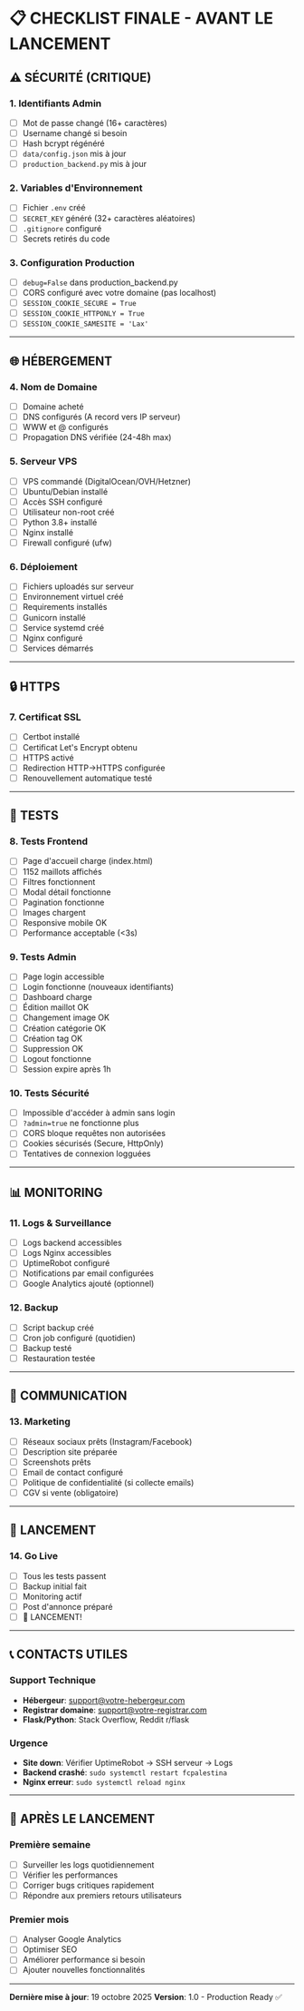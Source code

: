 # 📋 CHECKLIST FINALE - AVANT LE LANCEMENT

## ⚠️ SÉCURITÉ (CRITIQUE)

### 1. Identifiants Admin
- [ ] Mot de passe changé (16+ caractères)
- [ ] Username changé si besoin
- [ ] Hash bcrypt régénéré
- [ ] `data/config.json` mis à jour
- [ ] `production_backend.py` mis à jour

### 2. Variables d'Environnement
- [ ] Fichier `.env` créé
- [ ] `SECRET_KEY` généré (32+ caractères aléatoires)
- [ ] `.gitignore` configuré
- [ ] Secrets retirés du code

### 3. Configuration Production
- [ ] `debug=False` dans production_backend.py
- [ ] CORS configuré avec votre domaine (pas localhost)
- [ ] `SESSION_COOKIE_SECURE = True`
- [ ] `SESSION_COOKIE_HTTPONLY = True`
- [ ] `SESSION_COOKIE_SAMESITE = 'Lax'`

---

## 🌐 HÉBERGEMENT

### 4. Nom de Domaine
- [ ] Domaine acheté
- [ ] DNS configurés (A record vers IP serveur)
- [ ] WWW et @ configurés
- [ ] Propagation DNS vérifiée (24-48h max)

### 5. Serveur VPS
- [ ] VPS commandé (DigitalOcean/OVH/Hetzner)
- [ ] Ubuntu/Debian installé
- [ ] Accès SSH configuré
- [ ] Utilisateur non-root créé
- [ ] Python 3.8+ installé
- [ ] Nginx installé
- [ ] Firewall configuré (ufw)

### 6. Déploiement
- [ ] Fichiers uploadés sur serveur
- [ ] Environnement virtuel créé
- [ ] Requirements installés
- [ ] Gunicorn installé
- [ ] Service systemd créé
- [ ] Nginx configuré
- [ ] Services démarrés

---

## 🔒 HTTPS

### 7. Certificat SSL
- [ ] Certbot installé
- [ ] Certificat Let's Encrypt obtenu
- [ ] HTTPS activé
- [ ] Redirection HTTP→HTTPS configurée
- [ ] Renouvellement automatique testé

---

## 🧪 TESTS

### 8. Tests Frontend
- [ ] Page d'accueil charge (index.html)
- [ ] 1152 maillots affichés
- [ ] Filtres fonctionnent
- [ ] Modal détail fonctionne
- [ ] Pagination fonctionne
- [ ] Images chargent
- [ ] Responsive mobile OK
- [ ] Performance acceptable (<3s)

### 9. Tests Admin
- [ ] Page login accessible
- [ ] Login fonctionne (nouveaux identifiants)
- [ ] Dashboard charge
- [ ] Édition maillot OK
- [ ] Changement image OK
- [ ] Création catégorie OK
- [ ] Création tag OK
- [ ] Suppression OK
- [ ] Logout fonctionne
- [ ] Session expire après 1h

### 10. Tests Sécurité
- [ ] Impossible d'accéder à admin sans login
- [ ] `?admin=true` ne fonctionne plus
- [ ] CORS bloque requêtes non autorisées
- [ ] Cookies sécurisés (Secure, HttpOnly)
- [ ] Tentatives de connexion logguées

---

## 📊 MONITORING

### 11. Logs & Surveillance
- [ ] Logs backend accessibles
- [ ] Logs Nginx accessibles
- [ ] UptimeRobot configuré
- [ ] Notifications par email configurées
- [ ] Google Analytics ajouté (optionnel)

### 12. Backup
- [ ] Script backup créé
- [ ] Cron job configuré (quotidien)
- [ ] Backup testé
- [ ] Restauration testée

---

## 📱 COMMUNICATION

### 13. Marketing
- [ ] Réseaux sociaux prêts (Instagram/Facebook)
- [ ] Description site préparée
- [ ] Screenshots prêts
- [ ] Email de contact configuré
- [ ] Politique de confidentialité (si collecte emails)
- [ ] CGV si vente (obligatoire)

---

## 🎯 LANCEMENT

### 14. Go Live
- [ ] Tous les tests passent
- [ ] Backup initial fait
- [ ] Monitoring actif
- [ ] Post d'annonce préparé
- [ ] 🚀 LANCEMENT!

---

## 📞 CONTACTS UTILES

### Support Technique
- **Hébergeur**: support@votre-hebergeur.com
- **Registrar domaine**: support@votre-registrar.com
- **Flask/Python**: Stack Overflow, Reddit r/flask

### Urgence
- **Site down**: Vérifier UptimeRobot → SSH serveur → Logs
- **Backend crashé**: `sudo systemctl restart fcpalestina`
- **Nginx erreur**: `sudo systemctl reload nginx`

---

## 🎉 APRÈS LE LANCEMENT

### Première semaine
- [ ] Surveiller les logs quotidiennement
- [ ] Vérifier les performances
- [ ] Corriger bugs critiques rapidement
- [ ] Répondre aux premiers retours utilisateurs

### Premier mois
- [ ] Analyser Google Analytics
- [ ] Optimiser SEO
- [ ] Améliorer performance si besoin
- [ ] Ajouter nouvelles fonctionnalités

---

**Dernière mise à jour**: 19 octobre 2025
**Version**: 1.0 - Production Ready ✅
